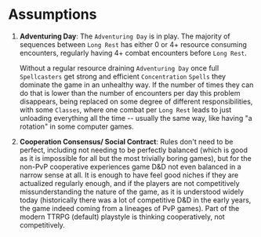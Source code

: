 # Assumptions
1. **Adventuring Day**: The `Adventuring Day` is in play. The majority of sequences between `Long Rest` has either 0 or 4+ resource consuming encounters, regularly having 4+ combat encounters before `Long Rest`.
    
    Without a regular resource draining `Adventuring Day` once full `Spellcasters` get strong and efficient `Concentration` `Spells` they dominate the game in an unhealthy way. If the number of times they can do that is lower than the number of encounters per day this problem disappears, being replaced on some degree of different responsibilities, with some `Classes`, where one combat per `Long Rest` leads to just unloading everything all the time -- usually the same way, like having "a rotation" in some computer games.

1. **Cooperation Consensus/ Social Contract**: Rules don't need to be perfect, including not needing to be perfectly balanced (which is good as it is impossible for all but the most trivially boring games), but for the non-PvP cooperative experiences game D&D not even balanced in a narrow sense at all. It is enough to have feel good niches if they are actualized regularly enough, and if the players are not competitively missunderstanding the nature of the game, as it is understood widely today (historically there was a lot of competitive D&D in the early years, the game indeed coming from a lineages of PvP games). Part of the modern TTRPG (default) playstyle is thinking cooperatively, not competitively.